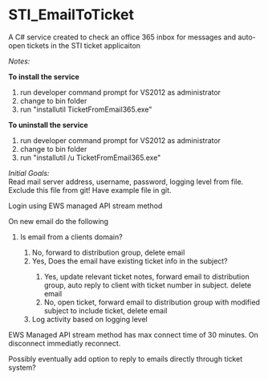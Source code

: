 # STI_EmailToTicket
A C# service created to check an office 365 inbox for messages and auto-open tickets in the STI ticket applicaiton

<em>Notes:</em><br />

<b>To install the service</b>
  <OL>
    <LI>run developer command prompt for VS2012 as administrator</LI>
    <LI>change to bin folder</LI>
    <LI>run "installutil TicketFromEmail365.exe"</LI>
  </OL>
  
<b>To uninstall the service</b>
  <OL>
    <LI>run developer command prompt for VS2012 as administrator</LI>
    <LI>change to bin folder</LI>
    <LI>run "installutil /u TicketFromEmail365.exe"</LI>
  </OL>
</UL>

<em>Initial Goals:</em><br />
  Read mail server address, username, password, logging level from file. Exclude this file from git!  Have example file in git.
  
  Login using EWS managed API stream method
  
  On new email do the following 
  <OL>
    <LI>Is email from a clients domain?</LI>
    <OL>
      <LI>No, forward to distribution group, delete email</LI>
      <LI>Yes, Does the email have existing ticket info in the subject?</LI>
        <OL>
          <LI>Yes, update relevant ticket notes, forward email to distribution group, auto reply to client with ticket number in subject. delete email</LI>
          <LI>No, open ticket, forward email to distribution group with modified subject to include ticket, delete email</LI>
        </OL>
      <LI>Log activity based on logging level</LI>
    </OL>
  </OL>
  EWS Managed API stream method has max connect time of 30 minutes.  On disconnect immediatly reconnect.
  
  Possibly eventually add option to reply to emails directly through ticket system?
